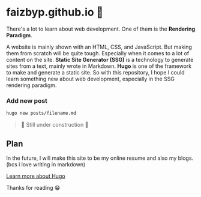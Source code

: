 # faizbyp.github.io 📕

There's a lot to learn about web development. One of them is the **Rendering Paradigm**.

A website is mainly shown with an HTML, CSS, and JavaScript. But making them from scratch will be quite tough. Especially when it comes to a lot of content on the site. **Static Site Generator (SSG)** is a technology to generate sites from a text, mainly wrote in Markdown. **Hugo** is one of the framework to make and generate a static site. So with this repository, I hope I could learn something new about web development, especially in the SSG rendering paradigm.

### Add new post

```bash
hugo new posts/filename.md
```

> 🚧 Still under construction 🚧

## Plan

In the future, I will make this site to be my online resume and also my blogs. (bcs i love writing in markdown)

[Learn more about Hugo](https://gohugo.io/getting-started/quick-start/)

Thanks for reading 😁
